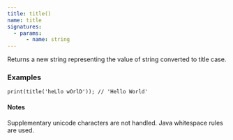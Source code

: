 ```yaml
---
title: title()
name: title
signatures:
  - params:
      - name: string
---
```


Returns a new string representing the value of string converted to title case.

### Examples

```scarpet
print(title('heLlo wOrlD')); // 'Hello World'
```

#### Notes

Supplementary unicode characters are not handled. Java whitespace rules are
used.
